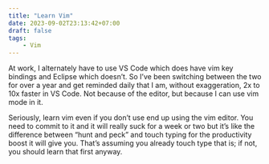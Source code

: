 ```yaml
---
title: "Learn Vim"
date: 2023-09-02T23:13:42+07:00
draft: false
tags: 
    - Vim
---
```

At work, I alternately have to use VS Code which does have vim key bindings and Eclipse which doesn’t. So I’ve been switching between the two for over a year and get reminded daily that I am, without exaggeration, 2x to 10x faster in VS Code. Not because of the editor, but because I can use vim mode in it.
<!--more-->

Seriously, learn vim even if you don’t use end up using the vim editor. You need to commit to it and it will really suck for a week or two but it’s like the difference between “hunt and peck” and touch typing for the productivity boost it will give you. That’s assuming you already touch type that is; if not, you should learn that first anyway.